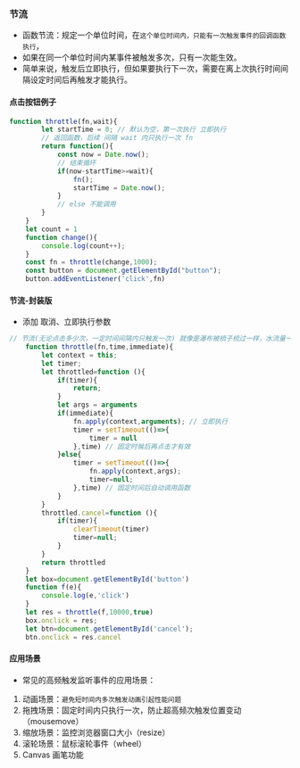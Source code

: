 ### 节流
* 函数节流：规定一个单位时间，在`这个单位时间内，只能有一次触发事件的回调函数执行`，
* 如果在同一个单位时间内某事件被触发多次，只有一次能生效。
* 简单来说，触发后立即执行，但如果要执行下一次，需要在离上次执行时间间隔设定时间后再触发才能执行。

#### 点击按钮例子
```javascript
function throttle(fn,wait){
        let startTime = 0; // 默认为空，第一次执行 立即执行
        // 返回函数，后续 间隔 wait 内只执行一次 fn
        return function(){
            const now = Date.now();
            // 结束循环
            if(now-startTime>=wait){
                fn();
                startTime = Date.now();
            }
            // else 不能调用
        }
    }
    let count = 1
    function change(){
        console.log(count++);
    }
    const fn = throttle(change,1000);
    const button = document.getElementById("button");
    button.addEventListener('click',fn)
```

#### 节流-封装版
* 添加 取消、立即执行参数
```javascript
// 节流(无论点击多少次，一定时间间隔内只触发一次) 就像是瀑布被梳子梳过一样，水流量一下子减少了
    function throttle(fn,time,immediate){
        let context = this;
        let timer;
        let throttled=function (){
            if(timer){
                return;
            }
            let args = arguments
            if(immediate){
                fn.apply(context,arguments); // 立即执行
                timer = setTimeout(()=>{
                    timer = null
                },time) // 固定时候后再点击才有效
            }else{
                timer = setTimeout(()=>{
                    fn.apply(context,args);
                    timer=null;
                },time) // 固定时间后自动调用函数
            }
        }
        throttled.cancel=function (){
            if(timer){
                clearTimeout(timer)
                timer=null;
            }
        }
        return throttled
    }
    let box=document.getElementById('button')
    function f(e){
        console.log(e,'click')
    }
    let res = throttle(f,10000,true)
    box.onclick = res;
    let btn=document.getElementById('cancel');
    btn.onclick = res.cancel
```

#### 应用场景
* 常见的高频触发监听事件的应用场景：
1. 动画场景：`避免短时间内多次触发动画引起性能问题`
2. 拖拽场景：固定时间内只执行一次，防止超高频次触发位置变动（mousemove）
3. 缩放场景：监控浏览器窗口大小（resize）
4. 滚轮场景：鼠标滚轮事件（wheel）
5. Canvas 画笔功能


